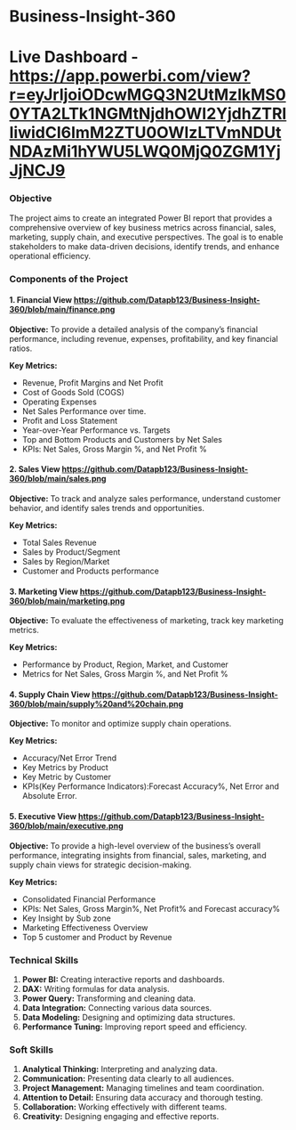 # Business-Insight-360
# Live Dashboard - https://app.powerbi.com/view?r=eyJrIjoiODcwMGQ3N2UtMzlkMS00YTA2LTk1NGMtNjdhOWI2YjdhZTRlIiwidCI6ImM2ZTU0OWIzLTVmNDUtNDAzMi1hYWU5LWQ0MjQ0ZGM1YjJjNCJ9


### Objective
The project aims to create an integrated Power BI report that provides a comprehensive overview of key business metrics across financial, sales, marketing, supply chain, and executive perspectives. The goal is to enable stakeholders to make data-driven decisions, identify trends, and enhance operational efficiency.

### Components of the Project

#### 1. Financial View https://github.com/Datapb123/Business-Insight-360/blob/main/finance.png
**Objective:** To provide a detailed analysis of the company’s financial performance, including revenue, expenses, profitability, and key financial ratios.

**Key Metrics:**
- Revenue, Profit Margins and Net Profit
- Cost of Goods Sold (COGS)
- Operating Expenses
- Net Sales Performance over time.
- Profit and Loss Statement
- Year-over-Year Performance vs. Targets
- Top and Bottom Products and Customers by Net Sales
- KPIs: Net Sales, Gross Margin %, and Net Profit %


#### 2. Sales View https://github.com/Datapb123/Business-Insight-360/blob/main/sales.png
**Objective:** To track and analyze sales performance, understand customer behavior, and identify sales trends and opportunities.

**Key Metrics:**
- Total Sales Revenue
- Sales by Product/Segment
- Sales by Region/Market
- Customer and Products performance


#### 3. Marketing View https://github.com/Datapb123/Business-Insight-360/blob/main/marketing.png
**Objective:** To evaluate the effectiveness of marketing, track key marketing metrics.

**Key Metrics:**
- Performance by Product, Region, Market, and Customer
- Metrics for Net Sales, Gross Margin %, and Net Profit %


#### 4. Supply Chain View https://github.com/Datapb123/Business-Insight-360/blob/main/supply%20and%20chain.png
**Objective:** To monitor and optimize supply chain operations.

**Key Metrics:**
- Accuracy/Net Error Trend
- Key Metrics by Product
- Key Metric by Customer
- KPIs(Key Performance Indicators):Forecast Accuracy%, Net Error and Absolute Error.

#### 5. Executive View https://github.com/Datapb123/Business-Insight-360/blob/main/executive.png
**Objective:** To provide a high-level overview of the business’s overall performance, integrating insights from financial, sales, marketing, and supply chain views for strategic decision-making.

**Key Metrics:**
- Consolidated Financial Performance
- KPIs: Net Sales, Gross Margin%, Net Profit% and Forecast accuracy%
- Key Insight by Sub zone
- Marketing Effectiveness Overview
- Top 5 customer and Product by Revenue

### Technical Skills
1. **Power BI:** Creating interactive reports and dashboards.
2. **DAX:** Writing formulas for data analysis.
3. **Power Query:** Transforming and cleaning data.
4. **Data Integration:** Connecting various data sources.
5. **Data Modeling:** Designing and optimizing data structures.
6. **Performance Tuning:** Improving report speed and efficiency.

### Soft Skills
1. **Analytical Thinking:** Interpreting and analyzing data.
2. **Communication:** Presenting data clearly to all audiences.
3. **Project Management:** Managing timelines and team coordination.
4. **Attention to Detail:** Ensuring data accuracy and thorough testing.
5. **Collaboration:** Working effectively with different teams.
6. **Creativity:** Designing engaging and effective reports.
